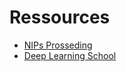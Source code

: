 # Ressources #

* [NIPs Prosseding](http://papers.nips.cc/paper/4824-imagenet-classification-with-deep-convolutional-neural-networks)
* [Deep Learning School](http://papers.nips.cc/paper/4824-imagenet-classification-with-deep-convolutional-neural-networks)
